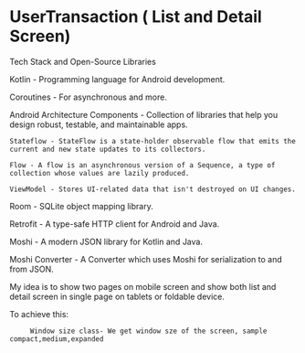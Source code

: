 # UserTransaction ( List and Detail Screen)

Tech Stack and Open-Source Libraries

Kotlin -  Programming language for Android development.

Coroutines - For asynchronous and more.

Android Architecture Components - Collection of libraries that help you design robust, testable, and maintainable apps.
    
    Stateflow - StateFlow is a state-holder observable flow that emits the current and new state updates to its collectors.

    Flow - A flow is an asynchronous version of a Sequence, a type of collection whose values are lazily produced.
   
    ViewModel - Stores UI-related data that isn't destroyed on UI changes.

Room - SQLite object mapping library.

Retrofit - A type-safe HTTP client for Android and Java.

Moshi - A modern JSON library for Kotlin and Java.

Moshi Converter - A Converter which uses Moshi for serialization to and from JSON.

My idea is to show two pages on mobile screen and show both list and detail screen in single page on tablets or foldable device.

To achieve this:
       
         Window size class- We get window sze of the screen, sample compact,medium,expanded





